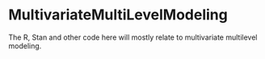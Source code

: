 MultivariateMultiLevelModeling
==============================

The R, Stan and other code here will mostly relate to multivariate multilevel modeling.
